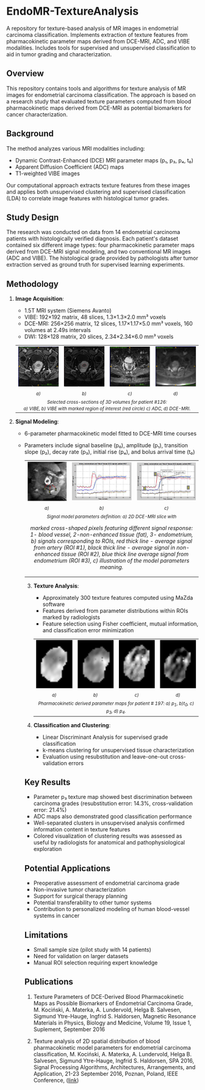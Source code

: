 
# EndoMR-TextureAnalysis
A repository for texture-based analysis of MR images in endometrial carcinoma classification. Implements extraction of texture features from pharmacokinetic parameter maps derived from DCE-MRI, ADC, and VIBE modalities. Includes tools for supervised and unsupervised classification to aid in tumor grading and characterization.

## Overview
This repository contains tools and algorithms for texture analysis of MR images for endometrial carcinoma classification. The approach is based on a research study that evaluated texture parameters computed from blood pharmacokinetic maps derived from DCE-MRI as potential biomarkers for cancer characterization.

## Background
The method analyzes various MRI modalities including:
- Dynamic Contrast-Enhanced (DCE) MRI parameter maps (p₁, p₃, p₄, t₀)
- Apparent Diffusion Coefficient (ADC) maps
- T1-weighted VIBE images

Our computational approach extracts texture features from these images and applies both unsupervised clustering and supervised classification (LDA) to correlate image features with histological tumor grades.

## Study Design
The research was conducted on data from 14 endometrial carcinoma patients with histologically verified diagnosis. Each patient's dataset contained six different image types: four pharmacokinetic parameter maps derived from DCE-MRI signal modeling, and two conventional MR images (ADC and VIBE). The histological grade provided by pathologists after tumor extraction served as ground truth for supervised learning experiments.

## Methodology
1. **Image Acquisition**: 
   - 1.5T MRI system (Siemens Avanto)
   - VIBE: 192×192 matrix, 48 slices, 1.3×1.3×2.0 mm³ voxels
   - DCE-MRI: 256×256 matrix, 12 slices, 1.17×1.17×5.0 mm³ voxels, 160 volumes at 2.49s intervals
   - DWI: 128×128 matrix, 20 slices, 2.34×2.34×6.0 mm³ voxels


   <table align="center">
     <tr>
       <td align="center"><img src="figs/fig1a.png" alt="img 1a"></td>
       <td align="center"><img src="figs/fig1b.png" alt="img 1b"></td>
        <td align="center"><img src="figs/fig1c.png" alt="img 1c"></td>
       <td align="center"><img src="figs/fig1d.png" alt="img 1d"></td>       
     </tr>
     <tr>
       <td align="center"><i><span style="font-size:smaller;">a)</span></i></td>
       <td align="center"><i><span style="font-size:smaller;">b)</span></i></td>
       <td align="center"><i><span style="font-size:smaller;">c)</span></i></td>
       <td align="center"><i><span style="font-size:smaller;">d)</span></i></td>
     </tr>
     <tr>
       <td colspan="4" align="center"><i><span style="font-size:smaller;">Selected cross-sections of 3D volumes for patient #126:<br>
       a) VIBE, b) VIBE with marked region of interest (red circle) c) ADC, d) DCE-MRI.</span></i></td>
     </tr>      
   </table>

  


2. **Signal Modeling**:
   - 6-parameter pharmacokinetic model fitted to DCE-MRI time courses
   - Parameters include signal baseline (p₀), amplitude (p₁), transition slope (p₂), decay rate (p₃), initial rise (p₄), and bolus arrival time (t₀)
  
     <table align="center">
     <tr>
       <td align="center"><img src="figs/fig3a.png" alt="fig3a"></td>
       <td align="center"><img src="figs/fig3b.png" alt="fig3b"></td>
       <td align="center"><img src="figs/fig3c.png" alt="fig3c"></td>
     </tr>
     <tr>
       <td align="center"><i><span style="font-size:smaller;">a)</span></i></td>
       <td align="center"><i><span style="font-size:smaller;">b)</span></i></td>
       <td align="center"><i><span style="font-size:smaller;">c)</span></i></td>
     </tr>
     <tr>
       <td colspan="4" align="center"><i><span style="font-size:smaller;">Signal model parameters definition: a) 2D DCE-MRI slice with
marked cross-shaped pixels featuring different signal response: 1- blood vessel, 2-non-enhanced tissue (fat), 3- endometrium, b)&nbsp;signals corresponding to ROIs, red thick line - average signal from artery (ROI #1), black thick line - average signal in non-enhanced tissue (ROI #2), blue thick line average signal from endometrium (ROI #3), c)&nbsp;illustration of the model parameters meaning.</span></i></td>
     </tr> 
   </table>

3. **Texture Analysis**:
   - Approximately 300 texture features computed using MaZda software
   - Features derived from parameter distributions within ROIs marked by radiologists
   - Feature selection using Fisher coefficient, mutual information, and classification error minimization
  
    <table align="center">
     <tr>
       <td align="center"><img src="figs/fig5a.png" alt="img 5a"></td>
       <td align="center"><img src="figs/fig5b.png" alt="img 5b"></td>
        <td align="center"><img src="figs/fig5c.png" alt="img 5c"></td>
       <td align="center"><img src="figs/fig5d.png" alt="img 5d"></td>       
     </tr>
     <tr>
       <td align="center"><i><span style="font-size:smaller;">a)</span></i></td>
       <td align="center"><i><span style="font-size:smaller;">b)</span></i></td>
       <td align="center"><i><span style="font-size:smaller;">c)</span></i></td>
       <td align="center"><i><span style="font-size:smaller;">d)</span></i></td>
     </tr>
     <tr>
       <td colspan="4" align="center"><i><span style="font-size:smaller;">Pharmacokinetic derived parameter maps for patient # 197: a) p<sub>1</sub>, b)t<sub>0</sub>, c) p<sub>3</sub>, d) p<sub>4</sub>.</span></i></td>
     </tr>      
   </table>

4. **Classification and Clustering**:
   - Linear Discriminant Analysis for supervised grade classification
   - k-means clustering for unsupervised tissue characterization
   - Evaluation using resubstitution and leave-one-out cross-validation errors

## Key Results
- Parameter p₃ texture map showed best discrimination between carcinoma grades (resubstitution error: 14.3%, cross-validation error: 21.4%)
- ADC maps also demonstrated good classification performance
- Well-separated clusters in unsupervised analysis confirmed information content in texture features
- Colored visualization of clustering results was assessed as useful by radiologists for anatomical and pathophysiological exploration

## Potential Applications
- Preoperative assessment of endometrial carcinoma grade
- Non-invasive tumor characterization
- Support for surgical therapy planning
- Potential transferability to other tumor systems
- Contribution to personalized modeling of human blood-vessel systems in cancer

## Limitations
- Small sample size (pilot study with 14 patients)
- Need for validation on larger datasets
- Manual ROI selection requiring expert knowledge

## Publications
1. Texture Parameters of DCE-Derived Blood Pharmacokinetic Maps as Possible Biomarkers of Endometrial Carcinoma Grade, M. Kociński, A. Materka, A. Lundervold, Helga B. Salvesen, Sigmund Ytre-Hauge, Ingfrid S. Haldorsen, Magnetic Resonance Materials in Physics, Biology and Medicine, Volume 19, Issue 1, Suplement, September 2016

1. Texture analysis of 2D spatial distribution of blood pharmacokinetic model parameters for endometrial carcinoma classification, M. Kociński, A. Materka, A. Lundervold, Helga B. Salvesen, Sigmund Ytre-Hauge, Ingfrid S. Haldorsen, SPA 2016, Signal Processing Algorithms, Architectures, Arrangements, and Application, 21-23 September 2016, Poznan, Poland, IEEE Conference, ([link](https://ieeexplore.ieee.org/document/7763593/))
